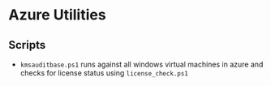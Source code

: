 # Azure Utilities

## Scripts

- `kmsauditbase.ps1` runs against all windows virtual machines in azure and checks for license status using `license_check.ps1`